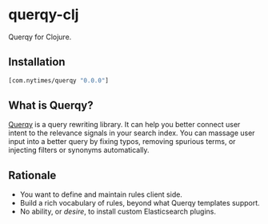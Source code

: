 # querqy-clj

Querqy for Clojure.

## Installation

```clojure
[com.nytimes/querqy "0.0.0"]
```

## What is Querqy?

[Querqy][1] is a query rewriting library. It can help you better connect user
intent to the relevance signals in your search index. You can massage user input
into a better query by fixing typos, removing spurious terms, or injecting
filters or synonyms automatically.

## Rationale

- You want to define and maintain rules client side.
- Build a rich vocabulary of rules, beyond what Querqy templates support.
- No ability, or _desire_, to install custom Elasticsearch plugins.

[1]: https://docs.querqy.org/